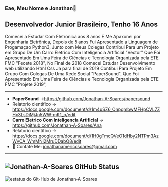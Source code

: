 ### Eae, Meu Nome e Jonathan👋
## Desenvolvedor Junior Brasileiro, Tenho 16 Anos 
  Comecei a Estudar Com Eletronica aos 8 anos E Me Apaxonei por Engenharia Eletrônica,
  Depois de 5 anos Fui Apresentado a Linguagem de Progamaçao Python3, Junto com Meus Colegas 
  Contribui Para um Projeto em Grupo De Um Carro Eletrico Com Inteligencia Artificial "Vector"
  Que Foi Apresentado Em Uma Feira de Ciências e Tecnologia Organizada pela ETE FMC "Fecete 2018",
  No Final de 2018 Comecei Estudar Desenvolvimento web utilizando Html Css
  Ja para final de 2019 Contibui Para Projeto Em Grupo Com Colegas De Uma Rede Social "PaperSound",
  Que Foi Apresentado Em Uma Feira de Ciências e Tecnologia Organizada pela ETE FMC "Projete 2019",
  
  
   ---
- **PaperSound** ->https://github.com/Jonathan-A-Soares/papersound
- Relatorio científico -> https://docs.google.com/document/d/1m4uSZ6_OnpgmbwMFHpCVL7ZHx3LsDiMjJn5WW-mK1_o/edit
- **Carro Eletrico Com Inteligencia Artificial** -> https://github.com/Jonathan-A-Soares/Ana
- Relatorio científico -> https://docs.google.com/document/d/1H0gTmcQVeO1dHby2NTPm3AzWvCA_WmMNi2MruDDabQ8/edit
- 📧  Contate Me: jonathanamericosoares@gmail.com


---
![Jonathan-A-Soares GitHub Status](https://github-readme-stats.vercel.app/api?username=Jonathan-A-Soares&show_icons=true&theme=tokyonight)
---
<img aling="left" alt="estatus do Git-Hub de Jonathan-A-Soares" src="https://github-readme-stats.vercel.app/api/top-langs/?username=Jonathan-A-Soares&&langs_count=8&count_private=true&layout=compact&hide=Jupyter%20Notebook&theme=tokyonight"/>
